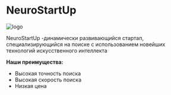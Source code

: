 # NeuroStartUp

![logo](https://camo.githubusercontent.com/ace14ee894d150192a7b05b12410738aa65528da742bbce69315a5f441320ea7/68747470733a2f2f692e696d6775722e636f6d2f495a4f525769492e706e67)

NeuroStartUp -динамически развивающийся стартап, специализирующийся на поиске с использованием новейших технологий искусственного интеллекта

**Наши преимущества:**

* Высокая точность поиска
* Высокая скорость поиска
* Низкая цена